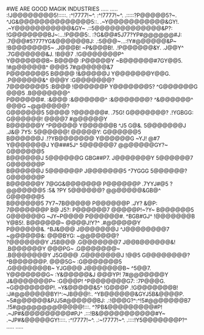 #WE ARE GOOD MAGIK INDUSTRIES
               .....                                                                                      .....                                                     
         :!J@@@@@@@@5!:::::.               :^!7777!~^.                  :^!7777!~^.              .:::::?P@@@@@5?~.                                                
      ^JG&@@@@@@@@@@@@@@5::.            .~Y@@@@@@@@@@@&GY!.          .~Y@@@@@@@@@@@&GY~          .::5@@@@@@@@@@@@@&P?:                                             
    !G@@@@@@@BJ~:...!P@@@5:.         :?G&@@#5J77?YP#@@@@@@#J:      .7@@@#5?77?YG&@@@@@@BJ:       .:5@@@~...:!Y#@@@@@@&P~                                           
  !B@@@@@@@5~        .J@@@B!      ~P&@@@B!.       .!P@@@@@@&Y.   .J@@Y^        .7G@@@@@@&J.      !B@@7       .!G@@@@@@@P^                                         
 Y@@@@@@@B~            B@@@@    :P@@@@@Y             ~B@@@@@@#7GY@@5.             !#@@@@@@B^     @@@5            7#@@@@@@&7                                        
P@@@@@@@5              B@@@@   !&@@@@@J                Y@@@@@@@Y@@G.               .P@@@@@@&^    @@@Y             :G@@@@@@@?                                       
7@@@@@@@5              :B@@@   !@@@@@@P                  Y@@@@@@@5?                  ^G@@@@@@G   @@@5              .B@@@@@@@^                                      
P@@@@@@#.              :&@@@  :&@@@@@@^                  :&@@@@@@@?                   ^&@@@@@@^  @@@G               ~@@@@@@@?                                      
G@@@@@@5               5@@@@  ?@@@@@@#.         .75G!     G@@@@@@@?        .!YGBGG:    G@@@@@@!  @@@@7               #@@@@@@Y                                      
B@@@@@@Y             ^P@@@@@  Y@@@@@@B        ^J5 G@&.    5@@@@@@@J      .J&@  7Y5:    5@@@@@@!  @@@@@Y:             G@@@@@@5                                      
B@@@@@@J        .!?YB@@@@@@@  Y@@@@@@G      ~YJ!  @#7     Y@@@@@@@J      Y@###5J^      5@@@@@@7  @@@@@@@GY?~         G@@@@@@5                                      
B@@@@@@J                      5@@@@@@G      GBG##P7.      J@@@@@@@Y                    5@@@@@@7                      G@@@@@@P                                      
B@@@@@@J                      5@@@@@@P                    J@@@@@@@5        ^7YGGG      5@@@@@@?                      G@@@@@@P                                      
B@@@@@@Y        7@GG&@@@@@@@  P@@@@@@P       .7YYJ#@5     ?@@@@@@@5      :5&   ?PY     5@@@@@@?  @@@@@@@&GB@^        G@@@@@@5                                      
B@@@@@@5         7Y7~7B@@@@@  P@@@@@@P     .JY?  &@P:     7@@@@@@@P      B@  J5?:      P@@@@@@7  @@@@@P!~?Y~         B@@@@@@5                                      
G@@@@@@G           ~JY~P@@@@  P@@@@@@#.    ^BGB#GJ^       !@@@@@@@B      Y@B5!.        B@@@@@@~  @@@@J!Y?^          .#@@@@@@Y                                      
P@@@@@@&.            ^BJ&@@@  J@@@@@@@J                  ^J@@@@@@@@7                  ~@@@@@@&:  @@@BYG:            ~@@@@@@@?  
?@@@@@@@Y             J5B@@@  .G@@@@@@@7                 J@@B@@@@@@&!                .B@@@@@@Y   @@@PG~            .G@@@@@@@~  
.B@@@@@@@Y            J5G@@@   .G@@@@@@@J               !@@5 G@@@@@@@@?             ^B@@@@@@P.   @@@5G~           :G@@@@@@@5                                       
 .G@@@@@@@B~          YJG@@@     J@@@@@@@B~           ^5@@7.  Y@@@@@@@G~          :Y&@@@@@&J     @@@YP!          7#@@@@@@@Y                                        
   J&@@@@@@@P~       :G@@@P!      ^P@@@@@@@G7:     :7P@@@G.    ~G@@@@@@@P!.     ~Y&@@@@@&5^      !G@@@P       .!G@@@@@@@B!                                         
    :J#@@@@@@@BY!^:~JB@@@!:.        ^YB@@@@@@&GYJ5B&@@@@P.       ~5#@@@@@@&PJJ5#@@@@@@BJ:        .:!@@@G?^:^!5#@@@@@@@B7                                           
      .!5#@@@@@@@@@@@@@!:::.           ^?PB&@@@@@@@@@#P!           .~JP#&@@@@@@@@@#PJ^           .:::!B&@@@@@@@@@@@#Y~                                             
         .~JP#&@@@@@GY!::::.               :^!7777!~^.                 .:~!7777!~^.              .::::!Y5@@@@@@@P?^                                                
              .....                                                                                       .....                                                    
